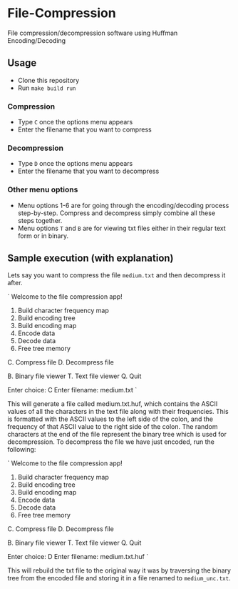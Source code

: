# File-Compression
File compression/decompression software using Huffman Encoding/Decoding

## Usage

- Clone this repository
- Run `make build run`

### Compression
- Type `C` once the options menu appears
- Enter the filename that you want to compress

### Decompression
- Type `D` once the options menu appears
- Enter the filename that you want to decompress

### Other menu options
- Menu options 1-6 are for going through the encoding/decoding process step-by-step. Compress and decompress simply combine all these steps together.
- Menu options `T` and `B` are for viewing txt files either in their regular text form or in binary.

## Sample execution (with explanation)

Lets say you want to compress the file `medium.txt` and then decompress it after.

`
Welcome to the file compression app!
1.  Build character frequency map
2.  Build encoding tree
3.  Build encoding map
4.  Encode data
5.  Decode data
6.  Free tree memory

C.  Compress file
D.  Decompress file

B.  Binary file viewer
T.  Text file viewer
Q.  Quit

Enter choice: C
Enter filename: medium.txt
`

This will generate a file called medium.txt.huf, which contains the ASCII values of all the characters in the text file along with their frequencies. This is formatted with the ASCII values to the left side of the colon, and the frequency of that ASCII value to the right side of the colon. The random characters at the end of the file represent the binary tree which is used for decompression. To decompress the file we have just encoded, run the following:

`
Welcome to the file compression app!
1.  Build character frequency map
2.  Build encoding tree
3.  Build encoding map
4.  Encode data
5.  Decode data
6.  Free tree memory

C.  Compress file
D.  Decompress file

B.  Binary file viewer
T.  Text file viewer
Q.  Quit

Enter choice: D
Enter filename: medium.txt.huf
`

This will rebuild the txt file to the original way it was by traversing the binary tree from the encoded file and storing it in a file renamed to `medium_unc.txt`.
